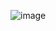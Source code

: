 ![image](https://github.com/Govind-Patidar-IIT-Dhanbad/Power-BI-Project-2-/assets/111220646/f4dc7e0d-3ac2-43a3-89ce-ed987a2b9fc4)

